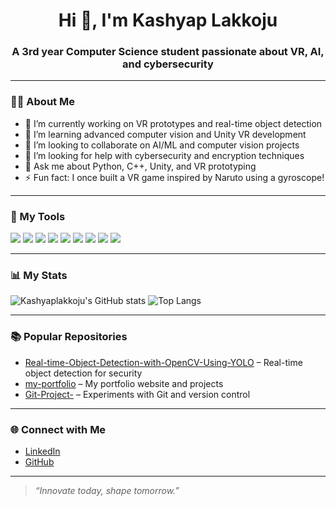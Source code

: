<h1 align="center">Hi 👋, I'm Kashyap Lakkoju</h1>
<h3 align="center">A 3rd year Computer Science student passionate about VR, AI, and cybersecurity</h3>

---

### 👨‍💻 About Me

- 🔭 I’m currently working on VR prototypes and real-time object detection
- 🌱 I’m learning advanced computer vision and Unity VR development
- 👯 I’m looking to collaborate on AI/ML and computer vision projects
- 🤝 I’m looking for help with cybersecurity and encryption techniques
- 💬 Ask me about Python, C++, Unity, and VR prototyping
- ⚡ Fun fact: I once built a VR game inspired by Naruto using a gyroscope!

---

### 🧰 My Tools

<p>
  <img src="https://img.shields.io/badge/Python-3776AB?style=flat&logo=python&logoColor=white"/>
  <img src="https://img.shields.io/badge/C++-00599C?style=flat&logo=c%2B%2B&logoColor=white"/>
  <img src="https://img.shields.io/badge/C%23-239120?style=flat&logo=c-sharp&logoColor=white"/>
  <img src="https://img.shields.io/badge/Unity-000000?style=flat&logo=unity&logoColor=white"/>
  <img src="https://img.shields.io/badge/Blender-F5792A?style=flat&logo=blender&logoColor=white"/>
  <img src="https://img.shields.io/badge/OpenCV-5C3EE8?style=flat&logo=opencv&logoColor=white"/>
  <img src="https://img.shields.io/badge/Kali_Linux-557C94?style=flat&logo=kali-linux&logoColor=white"/>
  <img src="https://img.shields.io/badge/YOLO-v3-blueviolet"/>
  <img src="https://img.shields.io/badge/Figma-F24E1E?style=flat&logo=figma&logoColor=white"/>
</p>

---

### 📊 My Stats

![Kashyaplakkoju's GitHub stats](https://github-readme-stats.vercel.app/api?username=Kashyaplakkoju&show_icons=true&theme=radical)
![Top Langs](https://github-readme-stats.vercel.app/api/top-langs/?username=Kashyaplakkoju&layout=compact&theme=radical)

---

### 📚 Popular Repositories

- [Real-time-Object-Detection-with-OpenCV-Using-YOLO](https://github.com/Kashyaplakkoju/Real-time-Object-Detection-with-OpenCV-Using-YOLO) – Real-time object detection for security
- [my-portfolio](https://github.com/Kashyaplakkoju/my-portfolio) – My portfolio website and projects
- [Git-Project-](https://github.com/Kashyaplakkoju/Git-Project-) – Experiments with Git and version control

---

### 🌐 Connect with Me

- [LinkedIn](https://linkedin.com/in/lakkoju-ganapathi-kashyap)
- [GitHub](https://github.com/Kashyaplakkoju)

---

> *“Innovate today, shape tomorrow.”*